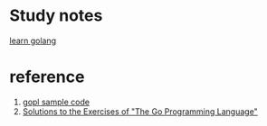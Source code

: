 # Study notes
[learn golang](https://www.yuque.com/u21679163/prnwxt/zaicku)


# reference
1. [gopl sample code](https://github.com/adonovan/gopl.io)
2. [Solutions to the Exercises of "The Go Programming Language"](https://github.com/ray-g/gopl)
